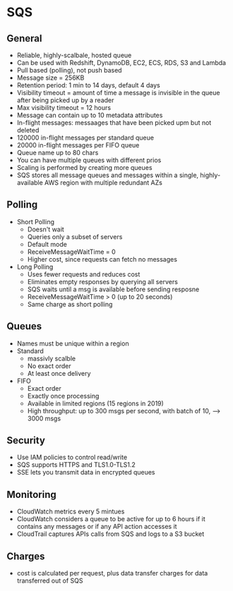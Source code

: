
# SQS

## General
* Reliable, highly-scalbale, hosted queue
* Can be used with Redshift, DynamoDB, EC2, ECS, RDS, S3 and Lambda
* Pull based (polling), not push based
* Message size = 256KB
* Retention period: 1 min to 14 days, default 4 days
* Visibility timeout = amount of time a message is invisible in the queue after being picked up by a reader
* Max visibility timeout = 12 hours
* Message can contain up to 10 metadata attributes
* In-flight messages: messaages that have been picked upm but not deleted
* 120000 in-flight messages per standard queue
* 20000 in-flight messages per FIFO queue
* Queue name up to 80 chars
* You can have multiple queues with different prios
* Scaling is performed by creating more queues
* SQS stores all message queues and messages within a single, highly-available AWS region with multiple redundant AZs

## Polling
* Short Polling
  * Doesn't wait
  * Queries only a subset of servers
  * Default mode
  * ReceiveMessageWaitTime = 0
  * Higher cost, since requests can fetch no messages
* Long Polling
  * Uses fewer requests and reduces cost
  * Eliminates empty responses by querying all servers
  * SQS waits until a msg is available before sending resposne
  * ReceiveMessageWaitTime > 0 (up to 20 seconds)
  * Same charge as short polling

## Queues
* Names must be unique within a region
* Standard
  * massivly scalble
  * No exact order
  * At least once delivery
* FIFO
  * Exact order
  * Exactly once processing
  * Available in limited regions (15 regions in 2019)
  * High throughput: up to 300 msgs per second, with batch of 10, --> 3000 msgs
 
## Security
* Use IAM policies to control read/write
* SQS supports HTTPS and TLS1.0-TLS1.2
* SSE lets you transmit data in encrypted queues

## Monitoring
* CloudWatch metrics every 5 mintues
* CloudWatch considers a queue to be active for up to 6 hours if it contains any messages or if any API action accesses it
* CloudTrail captures APIs calls from SQS and logs to a S3 bucket

## Charges
* cost is calculated per request, plus data transfer charges for data transferred out of SQS

